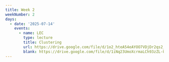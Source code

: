 ```yaml
---
title: Week 2
weekNumber: 2
days:
  - date: '2025-07-14'
    events:
      - name: LEC
        type: lecture
        title: Clustering
        url: https://drive.google.com/file/d/1o2_hteA54eAYOO7VDjDr2qs2_qd7X76X/view?usp=sharing
        blank: https://drive.google.com/file/d/1iNq23UmoXcrmaLCh93zZL-UVlP-7iTpA/view?usp=sharing
---
```

